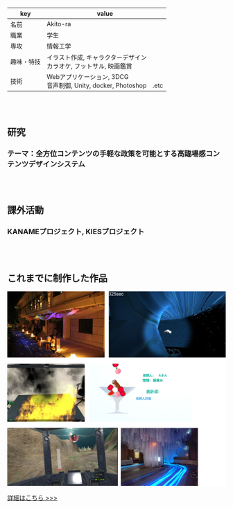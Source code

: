 
|key|value|
|----|----|
|名前|Akito-ra|
|職業|学生|
|専攻|情報工学|
|趣味・特技|イラスト作成, キャラクターデザイン<br>カラオケ, フットサル, 映画鑑賞|
|技術|Webアプリケーション, 3DCG<br>音声制御, Unity, docker, Photoshop　.etc|

<br><br>
## 研究
### テーマ：全方位コンテンツの手軽な政策を可能とする高臨場感コンテンツデザインシステム
<br><br>

## 課外活動
### KANAMEプロジェクト, KIESプロジェクト
<br><br>

## これまでに制作した作品
<img src="https://github.com/Akito-ra/markdown_sheet/blob/main/img/overView_img.jpg">

<br>
 
 [詳細はこちら >>>](https://github.com/Akito-ra/markdown_sheet)

<!--
**Akito-ra/Akito-ra** is a ✨ _special_ ✨ repository because its `README.md` (this file) appears on your GitHub profile.

Here are some ideas to get you started:

- 🔭 I’m currently working on ...
- 🌱 I’m currently learning ...
- 👯 I’m looking to collaborate on ...
- 🤔 I’m looking for help with ...
- 💬 Ask me about ...
- 📫 How to reach me: ...
- 😄 Pronouns: ...
- ⚡ Fun fact: ...
-->
